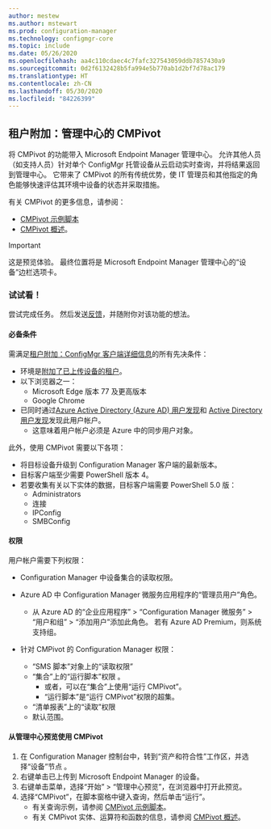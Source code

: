 ```yaml
---
author: mestew
ms.author: mstewart
ms.prod: configuration-manager
ms.technology: configmgr-core
ms.topic: include
ms.date: 05/26/2020
ms.openlocfilehash: aa4c110cdaec4c7fafc327543059ddb7857430a9
ms.sourcegitcommit: 0d2f6132428b5fa994e5b770ab1d2bf7d78ac179
ms.translationtype: HT
ms.contentlocale: zh-CN
ms.lasthandoff: 05/30/2020
ms.locfileid: "84226399"
---
```

## <a name="tenant-attach-cmpivot-from-the-admin-center"></a><a name="bkmk_cmpivot"></a> 租户附加：管理中心的 CMPivot
<!--6024392-->
将 CMPivot 的功能带入 Microsoft Endpoint Manager 管理中心。 允许其他人员（如支持人员）针对单个 ConfigMgr 托管设备从云启动实时查询，并将结果返回到管理中心。 它带来了 CMPivot 的所有传统优势，使 IT 管理员和其他指定的角色能够快速评估其环境中设备的状态并采取措施。

有关 CMPivot 的更多信息，请参阅：
- [CMPivot 示例脚本](../../../../../tenant-attach/cmpivot-samples-attached.md)
- [CMPivot 概述](../../../../../tenant-attach/cmpivot-overview-attached.md)。

> [!Important]
> 这是预览体验。 最终位置将是 Microsoft Endpoint Manager 管理中心的“设备”边栏选项卡。

### <a name="try-it-out"></a>试试看！

尝试完成任务。 然后发送[反馈](../../technical-preview-2003.md#bkmk_feedback)，并随附你对该功能的想法。

#### <a name="prerequisites"></a>必备条件

需满足[租户附加：ConfigMgr 客户端详细信息](../../technical-preview-2004.md#bkmk_mem)的所有先决条件：

- 环境是[附加了已上传设备的租户](../../../../../tenant-attach/device-sync-actions.md)。
- 以下浏览器之一：
  - Microsoft Edge 版本 77 及更高版本
  - Google Chrome
- 已同时通过[Azure Active Directory (Azure AD) 用户发现](../../../../servers/deploy/configure/about-discovery-methods.md#azureaddisc)和 [Active Directory 用户发现](../../../../servers/deploy/configure/about-discovery-methods.md#bkmk_aboutUser)发现此用户帐户。
  - 这意味着用户帐户必须是 Azure 中的同步用户对象。

此外，使用 CMPivot 需要以下各项：

- 将目标设备升级到 Configuration Manager 客户端的最新版本。  
- 目标客户端至少需要 PowerShell 版本 4。
- 若要收集有关以下实体的数据，目标客户端需要 PowerShell 5.0 版：  
  - Administrators
  - 连接
  - IPConfig
  - SMBConfig

#### <a name="permissions"></a>权限

用户帐户需要下列权限：

- Configuration Manager 中设备集合的读取权限。 
- Azure AD 中 Configuration Manager 微服务应用程序的“管理员用户”角色。
  - 从 Azure AD 的“企业应用程序” > “Configuration Manager 微服务” > “用户和组” > “添加用户”添加此角色。    若有 Azure AD Premium，则系统支持组。

- 针对 CMPivot 的 Configuration Manager 权限：
  - “SMS 脚本”对象上的“读取权限” 
  - “集合”上的“运行脚本”权限 。
    - 或者，可以在“集合”上使用“运行 CMPivot”。
    - “运行脚本”是“运行 CMPivot”权限的超集。
  - “清单报表”上的“读取”权限 
  - 默认范围。

#### <a name="use-cmpivot-from-the-admin-center-preview"></a>从管理中心预览使用 CMPivot

1. 在 Configuration Manager 控制台中，转到“资产和符合性”工作区，并选择“设备”节点 。
1. 右键单击已上传到 Microsoft Endpoint Manager 的设备。
1. 右键单击菜单，选择“开始” > “管理中心预览”，在浏览器中打开此预览。
2. 选择“CMPivot”，在脚本窗格中键入查询，然后单击“运行”。
   - 有关查询示例，请参阅 [CMPivot 示例脚本](../../../../../tenant-attach/cmpivot-samples-attached.md)。
   -  有关 CMPivot 实体、运算符和函数的信息，请参阅 [CMPivot 概述](../../../../../tenant-attach/cmpivot-overview-attached.md)。
